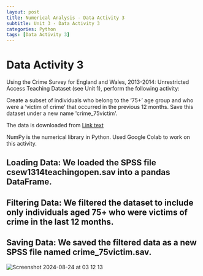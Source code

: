```yaml
---
layout: post
title: Numerical Analysis - Data Activity 3
subtitle: Unit 3 - Data Activity 3
categories: Python
tags: [Data Activity 3]
---
```

# Data Activity 3

Using the Crime Survey for England and Wales, 2013-2014: Unrestricted Access Teaching Dataset (see Unit 1), perform the following activity:

Create a subset of individuals who belong to the ‘75+’ age group and who were a ‘victim of crime’ that occurred in the previous 12 months. Save this dataset under a new name 'crime_75victim'.

The data is downloaded from [Link text](https://beta.ukdataservice.ac.uk/datacatalogue/studies/study?id=8011#!/access-data)

NumPy is the numerical library in Python. Used Google Colab to work on this activity.

## Loading Data: We loaded the SPSS file csew1314teachingopen.sav into a pandas DataFrame.

## Filtering Data: We filtered the dataset to include only individuals aged 75+ who were victims of crime in the last 12 months.

## Saving Data: We saved the filtered data as a new SPSS file named crime_75victim.sav.


![Screenshot 2024-08-24 at 03 12 13](https://github.com/user-attachments/assets/699bbcd2-004a-46c3-98cc-fbc6886f1cbe)

  

